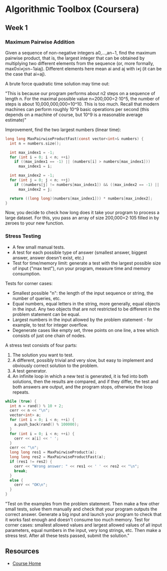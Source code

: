 # Algorithmic Toolbox (Coursera)

## Week 1

### Maximum Pairwise Addition

Given a sequence of non-negative integers a0,…,an−1, find the maximum pairwise product, that is, the largest integer that can be obtained by multiplying two different elements from the sequence (or, more formally, max0≤i≠j≤n−1aiaj). Different elements here mean ai and aj with i≠j (it can be the case that ai=aj).

A brute force quadratic time solution may time out:

"This is because our program performs about n2 steps on a sequence of length n. For the maximal possible value n=200,000=2⋅10^5, the number of steps is about 10,000,000,000=10^10. This is too much. Recall that modern machines can perform roughly 10^9 basic operations per second (this depends on a machine of course, but 10^9 is a reasonable average estimate)"

Improvement, find the two largest numbers (linear time):

```c
long long MaxPairwiseProductFast(const vector<int>& numbers) {
  int n = numbers.size();

  int max_index1 = -1;
  for (int i = 0; i < n; ++i)
    if ((max_index1 == -1) || (numbers[i] > numbers[max_index1]))
      max_index1 = i;

  int max_index2 = -1;
  for (int j = 0; j < n; ++j)
    if ((numbers[j] != numbers[max_index1]) && ((max_index2 == -1) || (numbers[j] > numbers[max_index2])))
      max_index2 = j;

  return ((long long)(numbers[max_index1])) * numbers[max_index2];
}
```

Now, you decide to check how long does it take your program to process a large dataset. For this, you pass an array of size 200,000=2⋅105 filled in by zeroes to your new function.

### Stress Testing

* A few small manual tests.
* A test for each possible type of answer (smallest answer, biggest answer, answer doesn't exist, etc.)
* Test for time/memory limit: generate a test with the largest possible size of input ("max test"), run your program, measure time and memory consumption.

Tests for corner cases:

* Smallest possible "n": the length of the input sequence or string, the number of queries, etc.
* Equal numbers, equal letters in the string, more generally, equal objects in the input. Any two objects that are not restricted to be different in the problem statement can be equal.
* Largest numbers in the input allowed by the problem statement - for example, to test for integer overflow.
* Degenerate cases like empty set, three points on one line, a tree which consists of just one chain of nodes.

A stress test consists of four parts:

1. The solution you want to test.
2. A different, possibly trivial and very slow, but easy to implement and obviously correct solution to the problem.
3. A test generator.
4. An infinite loop in which a new test is generated, it is fed into both solutions, then the results are compared, and if they differ, the test and both answers are output, and the program stops, otherwise the loop repeats.

```c
while (true) {
  int n = rand() % 10 + 2;
  cerr << n << "\n";
  vector<int> a;
  for (int i = 0; i < n; ++i) {
    a.push_back(rand() % 100000);
  }
  for (int i = 0; i < n; ++i) {
    cerr << a[i] << ' ';
  }
  cerr << "\n";
  long long res1 = MaxPairwiseProduct(a);
  long long res2 = MaxPairwiseProductFast(a);
  if (res1 != res2) {
    cerr << "Wrong answer: " << res1 << ' ' << res2 << "\n";
    break;
  }
  else {
    cerr << "OK\n";
  }
}
```

"Test on the examples from the problem statement. Then make a few other small tests, solve them manually and check that your program outputs the correct answer. Generate a big input and launch your program to check that it works fast enough and doesn't consume too much memory. Test for corner cases: smallest allowed values and largest allowed values of all input parameters, equal numbers in the input, very long strings, etc. Then make a stress test. After all these tests passed, submit the solution."

## Resources

* [Course Home](https://www.coursera.org/learn/algorithmic-toolbox/home/welcome)
